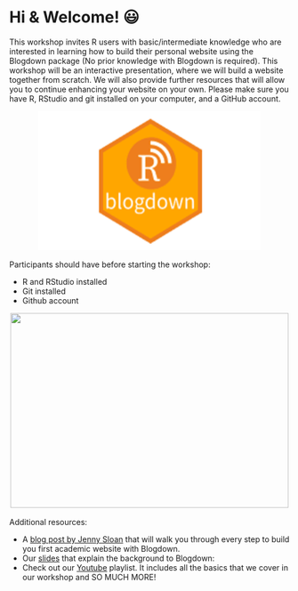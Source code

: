 # Hi & Welcome! :smiley:

This workshop invites R users with basic/intermediate knowledge who are interested in learning how to build their personal website using the Blogdown package (No prior knowledge with Blogdown is required). This workshop will be an interactive presentation, where we will build a website together from scratch. We will also provide further resources that will allow you to continue enhancing your website on your own. Please make sure you have R, RStudio and git installed on your computer, and a GitHub account.

<p align="center">
  <img width="400" height="250" src="https://github.com/UNSW-codeRs/Blogdown-Workshop/blob/main/featured.png">
</p>


Participants should have before starting the workshop: 

- R and RStudio installed
- Git installed
- Github account

<p align="center">
  <img width="500" height="350" src=".mov">
</p>


Additional resources:
- A [blog post by Jenny Sloan](https://jennysloane.netlify.app/project/blogdown/) that will walk you through every step to build you first academic website with Blogdown.
- Our [slides](https://github.com/UNSW-codeRs/Blogdown-Workshop/blob/main/Introduction_Blogdown.pptx) that explain the background to Blogdown: 
- Check out our [Youtube](https://www.youtube.com/channel/UC9Sm1qcdzyGVjQMgWsW4pcw/playlists) playlist. It includes all the basics that we cover in our workshop and SO MUCH MORE!


